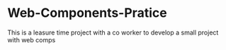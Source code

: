 # Web-Components-Pratice
This is a leasure time project with a co worker to develop a small project with web comps
